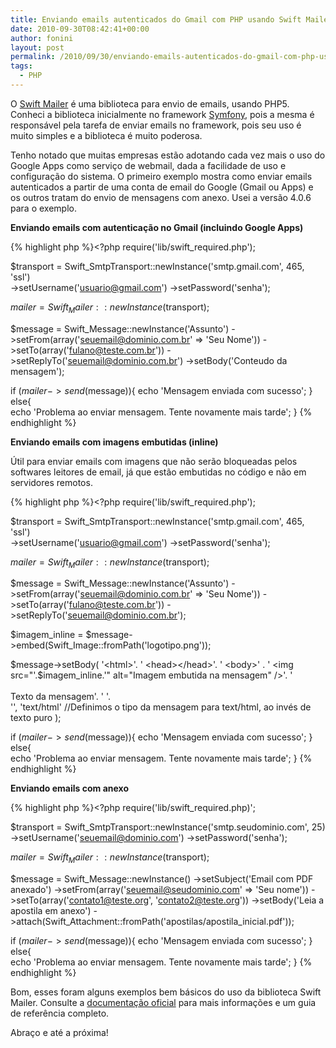 ```yaml
---
title: Enviando emails autenticados do Gmail com PHP usando Swift Mailer
date: 2010-09-30T08:42:41+00:00
author: fonini
layout: post
permalink: /2010/09/30/enviando-emails-autenticados-do-gmail-com-php-usando-swift-mailer/
tags:
  - PHP
---
```

O <a href="http://www.swiftmailer.org" rel="externo nofollow">Swift Mailer</a> é uma biblioteca para envio de emails, usando PHP5. Conheci a biblioteca inicialmente no framework <a href="http://www.symfony-project.org" rel="externo nofollow">Symfony</a>, pois a mesma é responsável pela tarefa de enviar emails no framework, pois seu uso é muito simples e a biblioteca é muito poderosa.

Tenho notado que muitas empresas estão adotando cada vez mais o uso do Google Apps como serviço de webmail, dada a facilidade de uso e configuração do sistema. O primeiro exemplo mostra como enviar emails autenticados a partir de uma conta de email do Google (Gmail ou Apps) e os outros tratam do envio de mensagens com anexo. Usei a versão 4.0.6 para o exemplo.

**Enviando emails com autenticação no Gmail (incluindo Google Apps)**

{% highlight php %}<?php
require('lib/swift_required.php');

$transport = Swift_SmtpTransport::newInstance('smtp.gmail.com', 465, 'ssl')	  
->setUsername('usuario@gmail.com')
->setPassword('senha');

$mailer = Swift_Mailer::newInstance($transport);

$message = Swift_Message::newInstance('Assunto')
->setFrom(array('seuemail@dominio.com.br' => 'Seu Nome'))
->setTo(array('fulano@teste.com.br'))
->setReplyTo('seuemail@dominio.com.br')
->setBody('Conteudo da mensagem');

if ($mailer->send($message)){
	echo 'Mensagem enviada com sucesso';
}
else{	  
	echo 'Problema ao enviar mensagem. Tente novamente mais tarde';
}
{% endhighlight %}

**Enviando emails com imagens embutidas (inline)**

Útil para enviar emails com imagens que não serão bloqueadas pelos softwares leitores de email, já que estão embutidas no código e não em servidores remotos.

{% highlight php %}<?php
require('lib/swift_required.php');

$transport = Swift_SmtpTransport::newInstance('smtp.gmail.com', 465, 'ssl')	  
->setUsername('usuario@gmail.com')
->setPassword('senha');

$mailer = Swift_Mailer::newInstance($transport);

$message = Swift_Message::newInstance('Assunto')
->setFrom(array('seuemail@dominio.com.br' => 'Seu Nome'))
->setTo(array('fulano@teste.com.br'))
->setReplyTo('seuemail@dominio.com.br');

$imagem_inline = $message->embed(Swift_Image::fromPath('logotipo.png'));

$message->setBody(
	'<html>'.  
	' <head></head>'.
	' <body>' .
	' <img src="'.$imagem_inline.'" alt="Imagem embutida na mensagem" />'.
	' <br /><br />Texto da mensagem'.
	' </body>'.  
	'</html>',
	'text/html' //Definimos o tipo da mensagem para text/html, ao invés de texto puro
);

if ($mailer->send($message)){
	echo 'Mensagem enviada com sucesso';
}
else{	  
	echo 'Problema ao enviar mensagem. Tente novamente mais tarde';
}
{% endhighlight %}

**Enviando emails com anexo**

{% highlight php %}<?php
require('lib/swift_required.php)';

$transport = Swift_SmtpTransport::newInstance('smtp.seudominio.com', 25)	  
->setUsername('seuemail@dominio.com')
->setPassword('senha');

$mailer = Swift_Mailer::newInstance($transport);

$message = Swift_Message::newInstance()
->setSubject('Email com PDF anexado')
->setFrom(array('seuemail@seudominio.com' => 'Seu nome'))
->setTo(array('contato1@teste.org', 'contato2@teste.org'))
->setBody('Leia a apostila em anexo')
->attach(Swift_Attachment::fromPath('apostilas/apostila_inicial.pdf'));

if ($mailer->send($message)){
	echo 'Mensagem enviada com sucesso';
}
else{	  
	echo 'Problema ao enviar mensagem. Tente novamente mais tarde';
}
{% endhighlight %}

Bom, esses foram alguns exemplos bem básicos do uso da biblioteca Swift Mailer. Consulte a <a href="http://swiftmailer.org/docs/introduction" rel="externo nofollow">documentação oficial</a> para mais informações e um guia de referência completo.

Abraço e até a próxima!